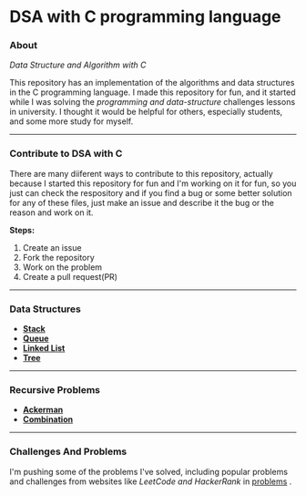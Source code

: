 # DSA with C programming language

### **About**
*Data Structure and Algorithm with C*

This repository has an implementation of the algorithms and data structures in the C programming language. I made this repository for fun, and it started while I was solving the *programming and data-structure* challenges lessons in university. I thought it would be helpful for others, especially students, and some more study for myself.

---

### **Contribute to DSA with C**
There are many diiferent ways to contribute to this repository, actually because I started this repository for fun and I'm working on it for fun, so you just can check the respository and if you find a bug or some better solution for any of these files, just make an issue and describe it the bug or the reason and work on it.

**Steps:**

1. Create an issue
2. Fork the repository
3. Work on the problem
4. Create a pull request(PR)

---

### **Data Structures**
- [**Stack**](https://github.com/r-pagard/c-algorithm/tree/main/data-structure/stack)
- [**Queue**](https://github.com/r-pagard/c-algorithm/tree/main/data-structure/queue)
- [**Linked List**](https://github.com/r-pagard/c-algorithm/tree/main/data-structure/linked-list)
- [**Tree**](https://github.com/r-pagard/c-algorithm/tree/main/data-structure/tree)

---

### **Recursive Problems**
- [**Ackerman**](https://github.com/r-pagard/c-algorithm/tree/main/recursive/ackermann)
- [**Combination**](https://github.com/r-pagard/c-algorithm/tree/main/recursive/combination)

---

### **Challenges And Problems**
I'm pushing some of the problems I've solved, including popular problems and challenges from websites like *LeetCode and HackerRank* in [problems](https://github.com/r-pagard/c-algorithm/tree/main/problems) .

